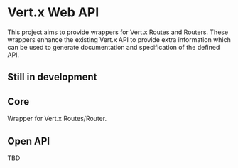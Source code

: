 # Vert.x Web API

This project aims to provide wrappers for Vert.x Routes and Routers. These wrappers enhance the existing Vert.x API to provide extra information which can be used to generate documentation and specification of the defined API.

## Still in development

## Core

Wrapper for Vert.x Routes/Router.

## Open API

TBD